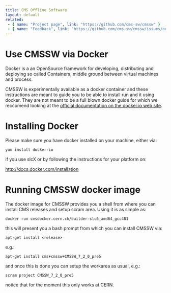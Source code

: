 ```yaml
---
title: CMS Offline Software
layout: default
related:
 - { name: "Project page", link: "https://github.com/cms-sw/cmssw" }
 - { name: "Feedback", link: "https://github.com/cms-sw/cmssw/issues/new" }
---
```


# Use CMSSW via Docker

Docker is a an OpenSource framework for developing, distributing and deploying
so called Containers, middle ground between virtual machines and process.

CMSSW is experimentally available as a docker container and these instructions
are meant to guide you to be able to install run and it using docker. They are
not meant to be a full blown docker guide for which we reccomend looking at the
[official documentation on the docker.io web site](https://docker.io).

# Installing Docker

Please make sure you have docker installed on your machine, either via:

    yum install docker-io

if you use slcX or by following the instructions for your platform on:

http://docs.docker.com/installation


# Running CMSSW docker image

The docker image for CMSSW provides you a shell from where you can install CMS
releases and setup scram area. Using it is as simple as:

    docker run cmsdocker.cern.ch/builder-slc6_amd64_gcc481

this will present you a bash prompt from which you can install CMSSW via:

    apt-get install <release>

e.g.:

    apt-get install cms+cmssw+CMSSW_7_2_0_pre5

and once this is done you can setup the workarea as usual, e.g.:

    scram project CMSSW_7_2_0_pre5

notice that for the moment this only works at CERN.
